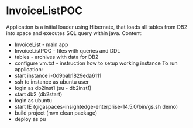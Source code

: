 # InvoiceListPOC
Application is a initial loader using Hibernate, that loads all tables from DB2 into space and executes SQL query within java.
Content:
 - InvoiceList - main app
 - InvoiceListPOC - files with queries and DDL
 - tables - archives with data for DB2
 - configure vm.txt - instruction how to setup working instance
To run application:
 - start instance i-0d9bab1829eda6111
 - ssh to instance as ubuntu user
 - login as db2inst1 (su - db2inst1)
 - start db2 (db2start)
 - login as ubuntu
 - start IE (gigaspaces-insightedge-enterprise-14.5.0/bin/gs.sh demo)
 - build project (mvn clean package)
 - deploy as pu
